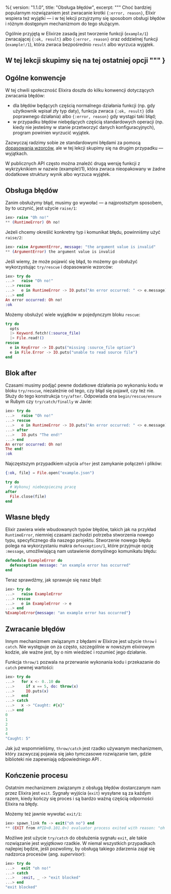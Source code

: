 %{
  version: "1.1.0",
  title: "Obsługa błędów",
  excerpt: """
  Choć bardziej popularnym rozwiązaniem jest zwracanie krotki `{:error, reason}`, Elixir wspiera też wyjątki — i w tej lekcji przyjrzymy się sposobom obsługi błędów i różnym dostępnym mechanizmom do tego służącym.
  
  Ogólnie przyjętą w Elixirze zasadą jest tworzenie funkcji (`example/1`) zwracającej `{:ok, result}` albo `{:error, reason}` oraz oddzielnej funkcji (`example!/1`), która zwraca bezpośrednio `result` albo wyrzuca wyjątek.
  
  W tej lekcji skupimy się na tej ostatniej opcji
  """
}
---

## Ogólne konwencje

W tej chwili społeczność Elixira doszła do kilku konwencji dotyczących zwracania błędów:

* dla błędów będących częścią normalnego działania funkcji (np. gdy użytkownik wpisał zły typ daty), funkcja zwraca `{:ok, result}` (dla poprawnego działania) albo `{:error, reason}` gdy wystąpi taki błąd;
* w przypadku błędów niebędących częścią standardowych operacji (np. kiedy nie jesteśmy w stanie przetworzyć danych konfiguracyjnych), program powinien wyrzucić wyjątek.

Zazwyczaj radzimy sobie ze standardowymi błędami za pomocą [dopasowania wzorców](/pl/lessons/basics/pattern_matching), ale w tej lekcji skupimy się na drugim przypadku — wyjątkach.

W publicznych API często można znaleźć drugą wersję funkcji z wykrzyknikiem w nazwie (example!/1), która zwraca nieopakowany w żadne dodatkowe struktury wynik albo wyrzuca wyjątek.

## Obsługa błędów

Zanim obsłużymy błąd, musimy go wywołać — a najprostsztym sposobem, by to uczynić, jest użycie `raise/1`:

```elixir
iex> raise "Oh no!"
** (RuntimeError) Oh no!
```

Jeżeli chcemy określić konkretny typ i komunikat błędu, powinniśmy użyć `raise/2`:

```elixir
iex> raise ArgumentError, message: "the argument value is invalid"
** (ArgumentError) the argument value is invalid
```

Jeśli wiemy, że może pojawić się błąd, to możemy go obsłużyć wykorzystując `try/rescue` i dopasowanie wzorców:

```elixir
iex> try do
...>   raise "Oh no!"
...> rescue
...>   e in RuntimeError -> IO.puts("An error occurred: " <> e.message)
...> end
An error occurred: Oh no!
:ok
```

Możemy obsłużyć wiele wyjątków w pojedynczym bloku `rescue`:

```elixir
try do
  opts
  |> Keyword.fetch!(:source_file)
  |> File.read!()
rescue
  e in KeyError -> IO.puts("missing :source_file option")
  e in File.Error -> IO.puts("unable to read source file")
end
```

## Blok after

Czasami musimy podjąć pewne dodatkowe działania po wykonaniu kodu w bloku `try/rescue`, niezależnie od tego, czy błąd się pojawił, czy też nie.
Służy do tego konstrukcja `try/after`.
Odpowiada ona `begin/rescue/ensure` w Rubym czy `try/catch/finally` w Javie:

```elixir
iex> try do
...>   raise "Oh no!"
...> rescue
...>   e in RuntimeError -> IO.puts("An error occurred: " <> e.message)
...> after
...>   IO.puts "The end!"
...> end
An error occurred: Oh no!
The end!
:ok
```

Najczęstszym przypadkiem użycia `after` jest zamykanie połączeń i plików:

```elixir
{:ok, file} = File.open("example.json")

try do
  # Wykonuj niebezpieczną pracę
after
  File.close(file)
end
```

## Własne błędy

Elixir zawiera wiele wbudowanych typów błędów, takich jak na przykład `RuntimeError`, niemniej czasami zachodzi potrzeba stworzenia nowego typu, specyficznego dla naszego projektu.
Stworzenie nowego błędu polega na wykorzystaniu makra `defexception/1`, które przyjmuje opcję `:message`, umożliwiającą nam ustawienie domyślnego komunikatu błędu:

```elixir
defmodule ExampleError do
  defexception message: "an example error has occurred"
end
```

Teraz sprawdźmy, jak sprawuje się nasz błąd:

```elixir
iex> try do
...>   raise ExampleError
...> rescue
...>   e in ExampleError -> e
...> end
%ExampleError{message: "an example error has occurred"}
```

## Zwracanie błędów

Innym mechanizmem związanym z błędami w Elixirze jest użycie `throw` i `catch`.
Nie występuje on za często, szczególnie w nowszym elixirowym kodzie, ale ważne jest, by o nim wiedzieć i rozumieć jego działanie.

Funkcja `throw/1` pozwala na przerwanie wykonania kodu i przekazanie do `catch` pewnej wartości:

```elixir
iex> try do
...>   for x <- 0..10 do
...>     if x == 5, do: throw(x)
...>     IO.puts(x)
...>   end
...> catch
...>   x -> "Caught: #{x}"
...> end
0
1
2
3
4
"Caught: 5"
```

Jak już wspomnieliśmy, `throw/catch` jest rzadko używanym mechanizmem, który zazwyczaj pojawia się jako tymczasowe rozwiązanie tam, gdzie biblioteki nie zapewniają odpowiedniego API .

## Kończenie procesu

Ostatnim mechanizmem związanym z obsługą błędów dostarczanym nam przez Elixira jest `exit`.
Sygnały wyjścia (`exit`) wysyłane są za każdym razem, kiedy kończy się proces i są bardzo ważną częścią odporności Elixira na błędy.

Możemy też jawnie wywołać `exit/1`:

```elixir
iex> spawn_link fn -> exit("oh no") end
** (EXIT from #PID<0.101.0>) evaluator process exited with reason: "oh no"
```

Możliwe jest użycie `try/catch` do obsłużenia sygnału `exit`, ale takie rozwiązanie jest _wyjątkowo_ rzadkie.
W niemal wszystkich przypadkach najlepiej będzie, jeśli pozwolimy, by obsługą takiego zdarzenia zajął się nadzorca procesów (ang. _supervisor_):

```elixir
iex> try do
...>   exit "oh no!"
...> catch
...>   :exit, _ -> "exit blocked"
...> end
"exit blocked"
```
